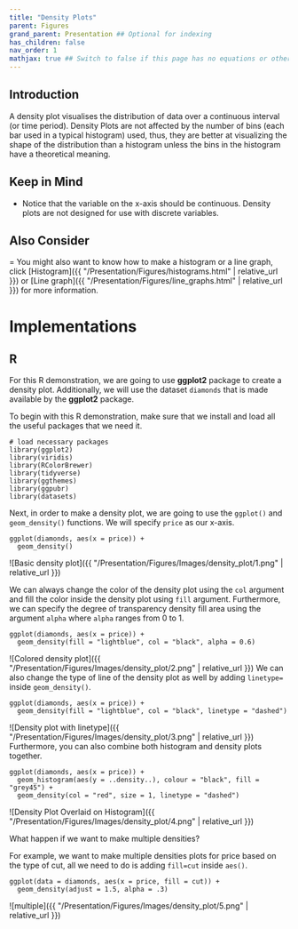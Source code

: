 ```yaml
---
title: "Density Plots"
parent: Figures
grand_parent: Presentation ## Optional for indexing
has_children: false
nav_order: 1
mathjax: true ## Switch to false if this page has no equations or other math rendering.
---
```


## Introduction

A density plot visualises the distribution of data over a continuous interval (or time period). Density Plots are not affected by the number of bins (each bar used in a typical histogram) used, thus, they are better at visualizing the shape of the distribution than a histogram unless the bins in the histogram have a theoretical meaning.

## Keep in Mind

- Notice that the variable on the x-axis should be continuous. Density plots are not designed for use with discrete variables.

## Also Consider

= You might also want to know how to make a histogram or a line graph, click [Histogram]({{ "/Presentation/Figures/histograms.html" | relative_url }}) or [Line graph]({{ "/Presentation/Figures/line_graphs.html" | relative_url }}) for more information.


# Implementations

## R

For this R demonstration, we are going to use **ggplot2** package to create a density plot. Additionally, we will use the dataset `diamonds` that is made available by the **ggplot2** package.

To begin with this R demonstration, make sure that we install and load all the useful packages that we need it.

```r?example=density
# load necessary packages
library(ggplot2)
library(viridis)
library(RColorBrewer)
library(tidyverse)
library(ggthemes)
library(ggpubr)
library(datasets)
```

Next, in order to make a density plot, we are going to use the `ggplot()` and `geom_density()` functions. We will specify `price` as our x-axis.

```r?example=density
ggplot(diamonds, aes(x = price)) +
  geom_density()
```
![Basic density plot]({{ "/Presentation/Figures/Images/density_plot/1.png" | relative_url }})

We can always change the color of the density plot using the `col` argument and fill the color inside the density plot using `fill` argument. Furthermore, we can specify the degree of transparency density fill area using the argument `alpha` where `alpha` ranges from 0 to 1.

```r?example=density
ggplot(diamonds, aes(x = price)) +
  geom_density(fill = "lightblue", col = "black", alpha = 0.6)
```

![Colored density plot]({{ "/Presentation/Figures/Images/density_plot/2.png" | relative_url }})
We can also change the type of line of the density plot as well by adding `linetype=` inside `geom_density()`.

```r?example=density
ggplot(diamonds, aes(x = price)) +
  geom_density(fill = "lightblue", col = "black", linetype = "dashed")
```

![Density plot with linetype]({{ "/Presentation/Figures/Images/density_plot/3.png" | relative_url }})
Furthermore, you can also combine both histogram and density plots together.

```r?example=density
ggplot(diamonds, aes(x = price)) +
  geom_histogram(aes(y = ..density..), colour = "black", fill = "grey45") +
  geom_density(col = "red", size = 1, linetype = "dashed")
```
![Density Plot Overlaid on Histogram]({{ "/Presentation/Figures/Images/density_plot/4.png" | relative_url }})

What happen if we want to make multiple densities?

For example, we want to make multiple densities plots for price based on the type of cut, all we need to do is adding `fill=cut` inside `aes()`.

```r?example=density
ggplot(data = diamonds, aes(x = price, fill = cut)) +
  geom_density(adjust = 1.5, alpha = .3)
```
![multiple]({{ "/Presentation/Figures/Images/density_plot/5.png" | relative_url }})

